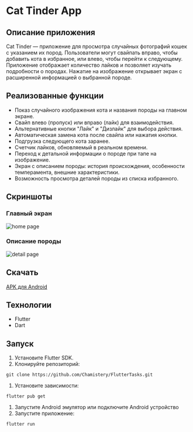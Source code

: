 # Cat Tinder App

## Описание приложения
Cat Tinder — приложение для просмотра случайных фотографий кошек с указанием их пород. Пользователи могут свайпать вправо, чтобы добавить кота в избранное, или влево, чтобы перейти к следующему. Приложение отображает количество лайков и позволяет изучать подробности о породах. Нажатие на изображение открывает экран с расширенной информацией о выбранной породе.

## Реализованные функции
- Показ случайного изображения кота и названия породы на главном экране.
- Свайп влево (пропуск) или вправо (лайк) для взаимодействия.
- Альтернативные кнопки "Лайк" и "Дизлайк" для выбора действия.
- Автоматическая замена кота после свайпа или нажатия кнопки.
- Подгрузка следующего кота заранее.
- Счетчик лайков, обновляемый в реальном времени.
- Переход к детальной информации о породе при тапе на изображение.
- Экран с описанием породы: история происхождения, особенности темперамента, внешние характеристики.
- Возможность просмотра деталей породы из списка избранного.

## Скриншоты
### Главный экран
![home page](./screenshots/home_screnn.png)

### Описание породы
![detail page](./screenshots/details_screen.png)

## Скачать
[APK для Android](https://github.com/Chamistery/FlutterTasks/releases)

## Технологии
- Flutter
- Dart

## Запуск
1. Установите Flutter SDK.
1. Клонируйте репозиторий:
```
git clone https://github.com/Chamistery/FlutterTasks.git
```
1. Установите зависимости:
```
flutter pub get
```
1. Запустите Android эмулятор или подключите Android устройство
1. Запустите приложение:
```
flutter run
```
